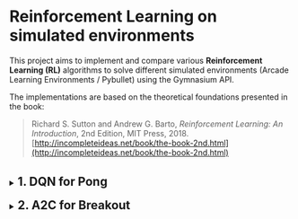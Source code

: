 # Reinforcement Learning on simulated environments

This project aims to implement and compare various **Reinforcement Learning (RL)** algorithms to solve different simulated environments (Arcade Learning Environments / Pybullet) using the Gymnasium API.  

The implementations are based on the theoretical foundations presented in the book:

> Richard S. Sutton and Andrew G. Barto, *Reinforcement Learning: An Introduction*, 2nd Edition, MIT Press, 2018.  
> [http://incompleteideas.net/book/the-book-2nd.html](http://incompleteideas.net/book/the-book-2nd.html)


<br>

<details>
<summary>
    <h2 style="display:inline;">1. DQN for Pong</h2>
</summary>

<br>
This project implements a Deep Q-Learning (DQN) agent to play Atari Pong using Arcade Learning Environments (`ALE/Pong-v5`).  

The agent is trained with handcrafted features extracted from frames (ball position and velocity, paddles  positions, player velocity).  
Given the simplicity of the game, this approach is indeed very convenient as it allows the agent to access all relevant information from the raw frames while working with a much smaller and more manageable state space.

The sparsity of the rewards makes the training quite challenging. The agent indeed only receives a non-zero reward when it scores a point (+1) or when the opponent scores (-1). Naturally, such events occur only in a very small fraction of the timesteps experienced by the agent.

This project was originally inspired by the following paper :

> Volodymyr Mnih, Koray Kavukcuoglu, David Silver, Alex Graves, Ioannis Antonoglou, Daan Wierstra, and Martin Riedmiller,  
> *Playing Atari with Deep Reinforcement Learning*, arXiv preprint arXiv:1312.5602, 2013.  
> [https://arxiv.org/abs/1312.5602](https://arxiv.org/abs/1312.5602)

---
### 🎮 Demo

![Demo](images/dqn_2000_ep.gif)

---

### 📌 Features

- Deep Q-Network (DQN) implementation in PyTorch
- Replay Buffer for experience replay (size = 50,000 )
- Target network for stable learning (update every 1,000 steps)
- Epsilon-greedy exploration strategy (ε from 1.0 → 0.05)
- Optimizer: Adam, learning rate = 1e-4
- Handcrafted state representation (paddle positions + player velocity + ball position and velocities)

---

### 📊 Results

**1. Training reward**  

![Training Reward](images/dqn_av_return.png)

This plot shows the evolution of the average reward per episode during training.  
We can see that the average reward obtained while training increased a lot in the first 1000 episodes, and then increased very slowly, stabilizing to small positive values.  
However, this doesn't mean that the agent stopped learning during the second half of training. Indeed, the low return values are not caused by bad performance from the agent, but instead by :

- The $\epsilon$-greedy policy used as the behaviour policy with a minimum value for $\epsilon$ of 0.1, leading to suboptimal actions 10% of the time.

- The timestep limit set to 10000 per episode, leading to truncated episodes and consequently truncated return


**2. Average Estimated Q_values**  

![Training Reward](images/dqn_av_q_value.png)

This plot shows the evolution of the average estimates Q_values $\hat{Q}(s,a)$ on a given set of states during training. ($y = \frac{1}{N_{states}} \sum_{s \in S} {\frac{1}{n_a}} \sum_{a \in A}{\hat{Q}(s,a)}$)

The state set used to compute this estimation has been sampled from $100$ independent episodes run with random policy. 

This plot shows the gradual improvement of the agent, both in estimating the state-action value function $Q_{\pi}(s,a)$ and improving the target policy $\pi$.
After initially overestimating the state-action values, the average estimation reduces to a more reasonable value (around 0.5) considering the scale of the values. Then, the esimation slowly increases as the behaviour policy approaches the optimal policy $\pi_*$

</details>

<br>

<details>
<summary>
    <h2 style="display:inline;">2. A2C for Breakout</h2>
</summary>
<br>

This project implements an Advantage Actor-Critic (A2C) agent to play **Atari Breakout** using Arcade Learning Environments (`ALE/Breakout-v5`).  

The agent is trained using only the frames from the game, which are preprocessed according to the methodology presented in the following paper :

> Volodymyr Mnih, Koray Kavukcuoglu, David Silver, Andrei A. Rusu, Joel Veness, Marc G. Bellemare, Alex Graves, Martin Riedmiller, Andreas K. Fidjeland, Georg Ostrovski, Stig Petersen, Charles Beattie, Amir Sadik, Ioannis Antonoglou, Helen King, Dharshan Kumaran, Daan Wierstra, Shane Legg, and Demis Hassabis,  
> *Human-level control through deep reinforcement learning*, Nature, vol. 518, no. 7540, pp. 529–533, 2015.  
> [https://doi.org/10.1038/nature14236](https://doi.org/10.1038/nature14236)

The architecture of the network is also inspired from the work of DeepMind researchers. The same convolutional layers are used in the first part of the network. They are followed by a linear layer of 512 neurons with a ReLu activation. The actor is composed of a fully connected layer with as many neurons as possible actions. The critic in only one neuron connected to the former fully connected layer.

---
### 🎮 Demo

Work in Progress...

---

### 📜 Version History

- #### Version 1 :

The first version implemented the architecture of the Advantage Actor Critic (A2C) agent using convolutional layers to deal with raw frames input.  
The algorithm is optimized using Stochastic Gradient Descent with respect to the following loss function :

$\mathcal{L}(\theta, w) \;=\; 
\underbrace{- c_{actor} \mathbb{E}_{t} \Big[ \log \pi_\theta(a_t \mid s_t) \, A_t \Big]}_{\text{Actor loss}} 
\;+ \underbrace{\tfrac{1}{2} \, c_{critic} \mathbb{E}_{t} \Big[ \big( R_t - V_w(s_t) \big)^2 \Big]}_{\text{Critic loss}} 
$  

$c_{actor}$ and $c_{critic}$ are hyperparameters adjusting the balance with the critic and the actor optimization. According to the literature, we used $c_{actor}=1$ and $c_{critic}=0.5$ throughout training.  

We train the agent using SGD with the Adam optimizer and a learning rate of $2.5 \times 10^{-4}$  

**Result** :  
Training is very slow, and never reaches average return above 10 (a few broken bricks) when evaluating the agent (greedy actions).

---

- #### Version 2:

This version improved the loss function to include an entropy term to encourage exploration :   
$- c_{entropy} \sum_a \pi_\theta(a|s) \log \pi_\theta(a|s)$  


**Result :**  
We achieve better performance, but average return seems to cap around an average return of 10 while training and 30 while evaluating. We tried reducing the entropy loss so that the agent starts exploiting more and learns to behave in longer episodes, but this made the policy very unstable. That is what we can see on the graphs after episode 27000. The agent quickly learned to exploit what is had already learned (same average return as in evaluation mode) but could not surpass this level and even experienced performance drop after a few episodes.

<br>

<figure style="text-align: center;">
  <div style="display: flex; justify-content: center; gap: 20px; flex-wrap: wrap;">
    <img src="images/a2c_v2_average_return.png" width="300" />
    <img src="images/a2c_v2_value.png" width="300" />
  </div>
  <figcaption>Average return and value during training</figcaption>
</figure>

---

- #### Version 3:

This version added gradient clipping as a response to the last version instability.   
Weights of the loss function have also been adjusted to make the actor more dominant over the critic.

</details>
